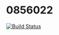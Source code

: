 # 0856022
[![Build Status](https://travis-ci.com/pityYo/0856022.svg?branch=master)](https://travis-ci.com/pityYo/0856022)

